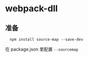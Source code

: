 # webpack-dll

## 准备

```shell
  npm install source-map --save-dev
```
在 package.json 里配置 `--sourcemap`